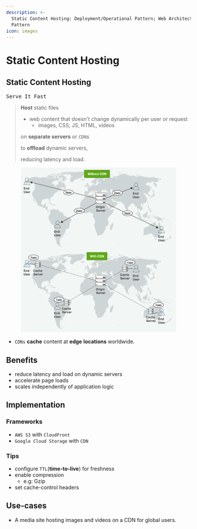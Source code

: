 ```yaml
---
description: >-
  Static Content Hosting: Deployment/Operational Pattern; Web Architecture
  Pattern
icon: images
---
```


# Static Content Hosting

## Static Content Hosting

<kbd>Serve It Fast</kbd>&#x20;

> **Host** static files&#x20;
>
> * web content that doesn't change dynamically per user or request
>   * images, CSS, JS, HTML, videos
>
> on **separate servers** or `CDN`s&#x20;
>
> to **offload** dynamic servers,&#x20;
>
> reducing latency and load.

<figure><img src="../.gitbook/assets/software-architecture_static-content-hosting_CDN.svg" alt=""><figcaption></figcaption></figure>



* `CDNs` **cache** content at **edge** **locations** worldwide.

## Benefits

* reduce latency and load on dynamic servers
* accelerate page loads
* scales independently of application logic

## Implementation

### Frameworks

* `AWS S3` with `CloudFront`
* `Google Cloud Storage` with `CDN`



### Tips

* configure `TTL`(**time-to-live**) for freshness
* enable compression&#x20;
  * e.g: Gzip
* set cache-control headers



## Use-cases

* A media site hosting images and videos on a CDN for global users.





